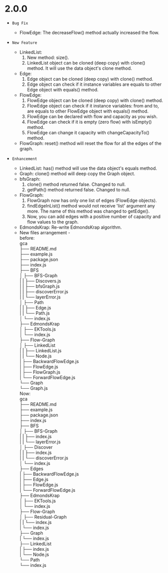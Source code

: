 # 2.0.0

- `Bug Fix`
  * FlowEdge:
      The decreaseFlow() method actually increased the flow.

- `New Feature`
  * LinkedList:
      1. New method: size().
      2. LinkedList object can be cloned (deep copy) with clone() method. It will use the data object's clone method.
  * Edge:
      1. Edge object can be cloned (deep copy) with clone() method.
      2. Edge object can check if it instance variables are equals to other Edge object with equals() method.
  * FlowEdge:
      1. FlowEdge object can be cloned (deep copy) with clone() method.
      2. FlowEdge object can check if it instance variables: from and to, are equals to other FlowEdge object with equals() method.
      3. FlowEdge can be declared with flow and capacity as you wish.
      4. FlowEdge can check if it is empty (zero flow) with isEmpty() method.
      5. FlowEdge can change it capacity with changeCapacityTo() method.
  * FlowGraph:
      reset() method will reset the flow for all the edges of the graph.   

- `Enhancement`
  * LinkedList:
      has() method will use the data object's equals method.
  * Graph:
      clone() method will deep copy the Graph object.
  * bfsGraph:
      1. clone() method returned false. Changed to null.
      2. getPath() method returned false. Changed to null.
  * FlowGraph:
      1. FlowGraph now has only one list of edges (FlowEdge objects).
      2. findEdgeInList() method would not receive 'list' argument any more. The name of this method was changed to getEdge().
      3. Now, you can add edges with a positive number of capacity and flow values to the graph.
  * EdmondsKrap:
      Re-write EdmondsKrap algorithm.
  * New files arrangement -  
      before:  
        gca  
        ├── README.md  
        ├── example.js  
        ├── package.json  
        ├── index.js  
        ├── BFS  
        │   ├── BFS-Graph  
        |   |   ├── Discovers.js  
        |   |   ├── bfsGraph.js  
        |   |   ├── discoverError.js  
        |   |   └── layerError.js  
        │   ├── Path  
        |   |   ├── Edge.js  
        |   |   └── Path.js  
        │   └── index.js  
        ├── EdmondsKrap  
        │   ├── EKTools.js  
        │   └── index.js  
        ├── Flow-Graph  
        │   ├── LinkedList  
        |   |   ├── LinkedList.js  
        |   |   └── Node.js  
        |   ├── BackwardFlowEdge.js  
        |   ├── FlowEdge.js  
        |   ├── FlowGraph.js  
        |   └── ForwardFlowEdge.js  
        └── Graph  
            └── Graph.js  
      Now:  
        gca  
        ├── README.md  
        ├── example.js  
        ├── package.json  
        ├── index.js  
        ├── BFS  
        │   ├── BFS-Graph  
        |   |   ├── index.js  
        |   |   └── layerError.js  
        │   ├── Discover  
        |   |   ├── index.js  
        |   |   └── discoverError.js  
        │   └── index.js  
        ├── Edges  
        |   ├── BackwardFlowEdge.js  
        |   ├── Edge.js  
        |   ├── FlowEdge.js  
        |   └── ForwardFlowEdge.js  
        ├── EdmondsKrap  
        │   ├── EKTools.js  
        │   └── index.js  
        ├── Flow-Graph  
        │   ├── Residual-Graph  
        |   |   └── index.js  
        |   └── index.js  
        ├── Graph  
        |   └── index.js  
        ├── LinkedList  
        |   ├── index.js  
        |   └── Node.js  
        └── Path  
            └── index.js  